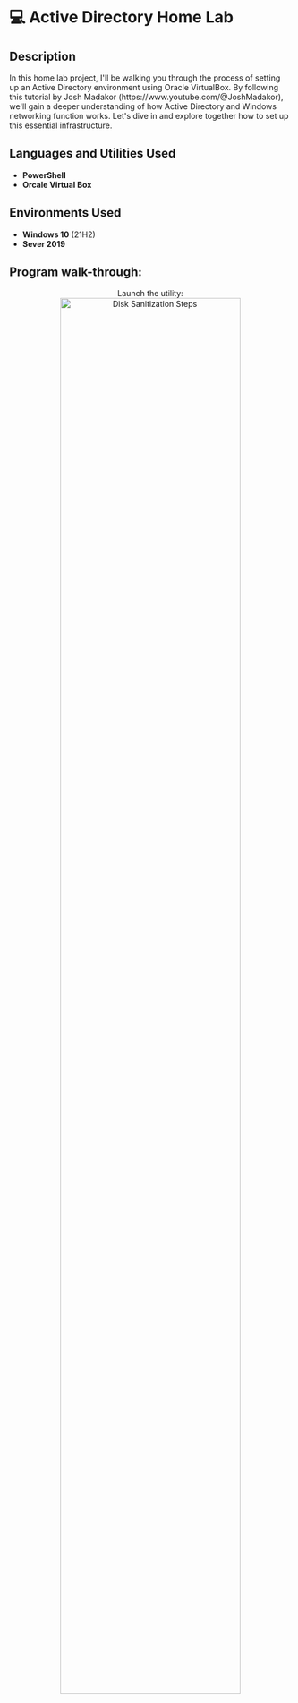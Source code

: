 <h1>💻 Active Directory Home Lab</h1>

<h2>Description</h2>
In this home lab project, I'll be walking you through the process of setting up an Active Directory environment using Oracle VirtualBox. By following this tutorial by Josh Madakor (https://www.youtube.com/@JoshMadakor), we'll gain a deeper understanding of how Active Directory and Windows networking function works. Let's dive in and explore together how to set up this essential infrastructure.
<br />


<h2>Languages and Utilities Used</h2>

- <b>PowerShell</b> 
- <b>Orcale Virtual Box</b>

<h2>Environments Used </h2>

- <b>Windows 10</b> (21H2)
- <b>Sever 2019</b>

<h2>Program walk-through:</h2>

<p align="center">
Launch the utility: <br/>
<img src="https://i.imgur.com/62TgaWL.png" height="80%" width="80%" alt="Disk Sanitization Steps"/>
<br />
<br />


<!--
 ```diff
- text in red
+ text in green
! text in orange
# text in gray
@@ text in purple (and bold)@@
```
--!>
